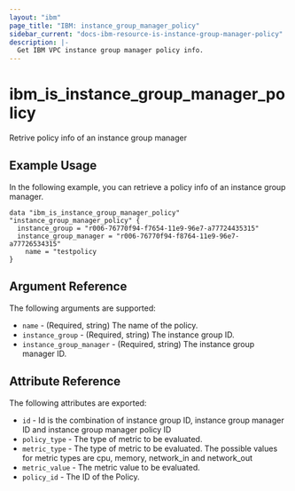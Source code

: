 ```yaml
---
layout: "ibm"
page_title: "IBM: instance_group_manager_policy"
sidebar_current: "docs-ibm-resource-is-instance-group-manager-policy"
description: |-
  Get IBM VPC instance group manager policy info.
---
```


# ibm\_is_instance_group_manager_policy

Retrive policy info of an instance group manager

## Example Usage

In the following example, you can retrieve a policy info of an instance group manager.
```hcl
data "ibm_is_instance_group_manager_policy" "instance_group_manager_policy" {
  instance_group = "r006-76770f94-f7654-11e9-96e7-a77724435315"
  instance_group_manager = "r006-76770f94-f8764-11e9-96e7-a77726534315"
	name = "testpolicy
}
```

## Argument Reference

The following arguments are supported:
* `name` - (Required, string) The name of the policy.
* `instance_group` - (Required, string) The instance group ID.
* `instance_group_manager` - (Required, string) The instance group manager ID.

## Attribute Reference

The following attributes are exported:

* `id` - Id is the combination of instance group ID, instance group manager ID and instance group manager policy ID
* `policy_type` - The type of metric to be evaluated.
* `metric_type` - The type of metric to be evaluated. The possible values for metric types are cpu, memory, network_in and network_out
* `metric_value` - The metric value to be evaluated.
* `policy_id` - The ID of the Policy.
